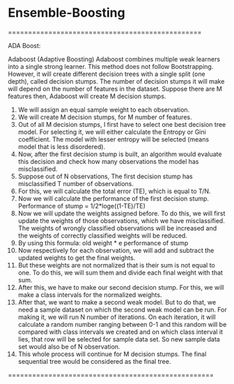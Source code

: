 # Ensemble-Boosting

================================================

ADA Boost:

Adaboost (Adaptive Boosting)
Adaboost combines multiple weak learners into a single strong learner. 
This method does not follow Bootstrapping. However, it will create different decision trees with a single split (one depth), called decision stumps. 
The number of decision stumps it will make will depend on the number of features in the dataset. Suppose there are M features then, Adaboost will create M  decision stumps. 
1.  We will assign an equal sample weight to each observation. 
2. We will create M decision stumps, for M number of features.
3. Out of all M decision stumps, I first have to select one best decision tree model. For selecting it, we will either calculate the Entropy or Gini coefficient. The model with lesser entropy will be selected (means model that is less disordered).
4. Now, after the first decision stump is built, an algorithm would evaluate this decision and check how many observations the model has misclassified.
5. Suppose out of N observations, The first decision stump has misclassified T number of observations.
6. For this, we will calculate the total error (TE), which is equal to T/N.
7. Now we will calculate the performance of the first decision stump.
Performance of stump = 1/2*loge((1-TE)/TE)
8. Now we will update the weights assigned before. To do this, we will first update the weights of those observations, which we have misclassified. The weights of wrongly classified observations will be increased and the weights of correctly classified weights will be reduced.
9. By using this formula: old weight * e performance of stump
10. Now respectively for each observation, we will add and subtract the updated weights to get the final weights. 
11. But these weights are not normalized that is their sum is not equal to one. To do this, we will sum them and divide each final weight with that sum. 
12. After this, we have to make our second decision stump. For this, we will make a class intervals for the normalized weights.
13. After that, we want to make a second weak model. But to do that, we need a sample dataset on which the second weak model can be run. For making it, we will run N number of iterations. On each iteration, it will calculate a random number ranging between 0-1 and this random will be compared with class intervals we created and on which class interval it lies, that row will be selected for sample data set. So new sample data set would also be of N observation. 
14. This whole process will continue for M decision stumps. The final sequential tree would be considered as the final tree.

===================================================
